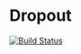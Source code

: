 # Dropout

[![Build Status](https://travis-ci.org/ttriche/Dropout.jl.png)](https://travis-ci.org/ttriche/Dropout.jl)
